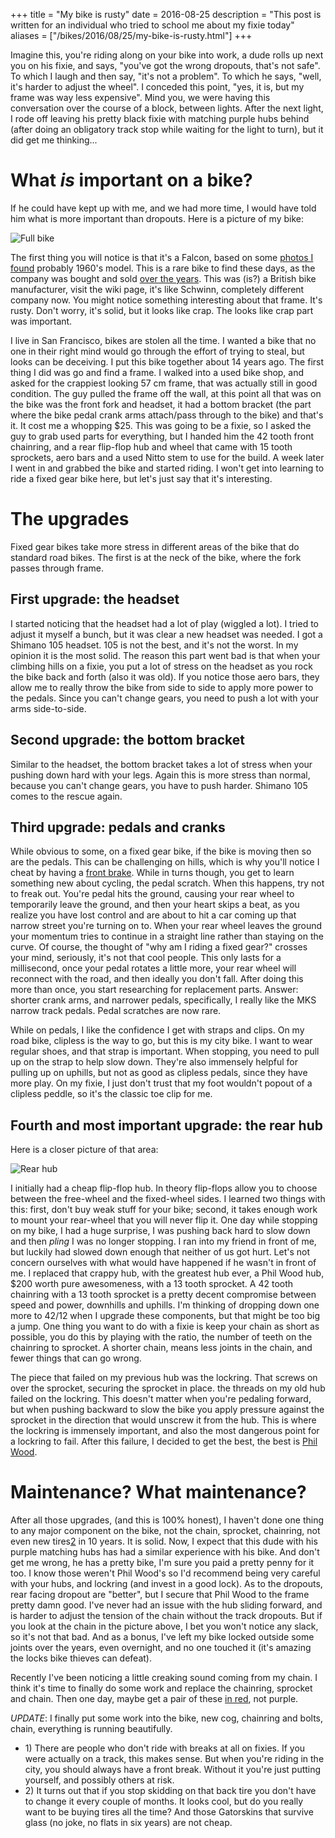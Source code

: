 +++
title = "My bike is rusty"
date = 2016-08-25
description = "This post is written for an individual who tried to school me about my fixie today"
aliases = ["/bikes/2016/08/25/my-bike-is-rusty.html"]
+++

Imagine this, you're riding along on your bike into work, a dude rolls up next you on his fixie, and says,
 "you've got the wrong dropouts, that's not safe". To which I laugh and then say, "it's not a problem". To
 which he says, "well, it's harder to adjust the wheel". I conceded this point, "yes, it is, but my frame
 was way less expensive". Mind you, we were having this conversation over the course of a block, between
 lights. After the next light, I rode off leaving his pretty black fixie with matching purple hubs behind
 (after doing an obligatory track stop while waiting for the light to turn), but it did get me thinking...

# What *is* important on a bike?

If he could have kept up with me, and we had more time, I would have told him what is more important than dropouts.
 Here is a picture of my bike:

![Full bike](full-bike.jpg)

The first thing you will notice is that it's a Falcon, based on some
 [photos I found](http://www.classicrendezvous.com/British_isles/Falcon/Falcon_Jerry_Moos.htm)
 probably 1960's model. This is a rare bike to find these days, as the company was bought
 and sold [over the years](https://en.wikipedia.org/wiki/Falcon_Cycles). This was (is?) a British bike manufacturer, visit the wiki page, it's like Schwinn, completely different company now.
 You might notice something interesting about that frame. It's rusty. Don't worry, it's solid, but it looks like crap.
 The looks like crap part was important.

I live in San Francisco, bikes are stolen all the time. I wanted a bike that no one in their right mind would go through
 the effort of trying to steal, but looks can be deceiving. I put this bike together about 14 years ago. The
 first thing I did was go and find a frame. I walked into a used bike shop, and asked for the crappiest looking 57 cm frame,
 that was actually still in good condition. The guy pulled the frame off the wall, at this point all
 that was on the bike was the front fork and headset, it had a bottom bracket (the part where the bike pedal crank arms
 attach/pass through to the bike) and that's it. It cost me a whopping $25. This was going to be a fixie, so I asked the
 guy to grab used parts for everything, but I handed him the 42 tooth front chainring, and a rear flip-flop hub and wheel
 that came with 15 tooth sprockets, aero bars and a used Nitto stem to use for the build. A week later I went in and
 grabbed the bike and started riding. I won't get into learning to ride a fixed gear bike here, but let's just say that
 it's interesting.

# The upgrades

Fixed gear bikes take more stress in different areas of the bike that do standard road bikes. The first is at the neck
 of the bike, where the fork passes through frame.

## First upgrade: the headset

I started noticing that the headset had a lot of play (wiggled a lot). I tried to adjust it myself a bunch, but it was
 clear a new headset was needed. I got a Shimano 105 headset. 105 is not the best, and it's not the worst. In my opinion
 it is the most solid. The reason this part went bad is that when your climbing hills on a fixie, you put a lot of stress
 on the headset as you rock the bike back and forth (also it was old).  If you notice those aero bars, they allow me to
 really throw the bike from side to side to apply more power to the pedals. Since you can't change gears, you need to
 push a lot with your arms side-to-side.

## Second upgrade: the bottom bracket

Similar to the headset, the bottom bracket takes a lot of stress when your pushing down hard with your legs. Again
 this is more stress than normal, because you can't change gears, you have to push harder. Shimano 105 comes to
 the rescue again.

## Third upgrade: pedals and cranks

While obvious to some, on a fixed gear bike, if the bike is moving then so are the pedals. This can be challenging on hills,
 which is why you'll notice I cheat by having a [front brake](?#1). While in turns though, you get to
 learn something new about cycling, the pedal scratch. When this happens, try not to freak out. You're pedal hits the ground,
 causing your rear wheel to temporarily leave the ground, and then your heart skips a beat, as you realize you have lost
 control and are about to hit a car coming up that narrow street you're turning on to. When your rear wheel leaves the ground
 your momentum tries to continue in a straight line rather than staying on the curve. Of course, the thought of "why am I
 riding a fixed gear?" crosses your mind, seriously, it's not that cool people. This only lasts for a millisecond, once your
 pedal rotates a little more, your rear wheel will reconnect with the road, and then ideally you don't fall. After doing this
 more than once, you start researching for replacement parts. Answer: shorter crank arms, and narrower pedals, specifically,
 I really like the MKS narrow track pedals. Pedal scratches are now rare.

While on pedals, I like the confidence I get with straps and clips. On my road bike, clipless is the way to go, but this
 is my city bike. I want to wear regular shoes, and that strap is important. When stopping, you need to pull up on the strap
 to help slow down. They're also immensely helpful for pulling up on uphills, but not as good as clipless pedals, since
 they have more play. On my fixie, I just don't trust that my foot wouldn't popout of a clipless peddle, so it's the classic
 toe clip for me.

## Fourth and most important upgrade: the rear hub

Here is a closer picture of that area:

![Rear hub](bike-hub.jpg)

I initially had a cheap flip-flop hub. In theory flip-flops allow you to choose between the free-wheel and the fixed-wheel
 sides. I learned two things with this: first, don't buy weak stuff for your bike; second,
 it takes enough work to mount your rear-wheel that you will never flip it. One day while stopping on my bike, I had a huge
 surprise, I was pushing back hard to slow down and then *pling* I was no longer stopping. I ran into my friend in front of
 me, but luckily had slowed down enough that neither of us got hurt. Let's not concern ourselves with what would have
 happened if he wasn't in front of me. I replaced that crappy hub, with the greatest hub ever, a Phil Wood hub, $200 worth
 pure awesomeness, with a 13 tooth sprocket. A 42 tooth chainring with a 13 tooth sprocket is a pretty decent compromise
 between speed and power, downhills and uphills. I'm thinking of dropping down one more to 42/12 when I upgrade these
 components, but that might be too big a jump. One thing you want to do with a fixie is keep your chain as short as
 possible, you do this by playing with the ratio, the number of teeth on the chainring to sprocket. A shorter chain, means less
 joints in the chain, and fewer things that can go wrong.

The piece that failed on my previous hub was the lockring. That screws on over the sprocket, securing the sprocket in place.
 the threads on my old hub failed on the lockring. This doesn't matter when you're pedaling forward, but when pushing backward to
 slow the bike you apply pressure against the sprocket in the direction that would unscrew it from the hub. This is where
 the lockring is immensely important, and also the most dangerous point for a lockring to fail. After this failure, I decided
 to get the best, the best is [Phil Wood](http://www.philwood.com).

# Maintenance? What maintenance?

After all those upgrades, (and this is 100% honest), I haven't done one thing to any major component
 on the bike, not the chain, sprocket, chainring, not even new tires[2](?#2) in 10 years. It is solid. Now, I expect that this
 dude with his purple matching hubs has had a similar experience with his bike. And don't get me wrong, he has a pretty
 bike, I'm sure you paid a pretty penny for it too. I know those weren't Phil Wood's so I'd recommend being very careful with
 your hubs, and lockring (and invest in a good lock). As to the dropouts, rear facing dropout are "better", but I secure that
 Phil Wood to the frame pretty damn good. I've never had an issue with the hub sliding forward, and is harder to adjust the
 tension of the chain without the track dropouts. But if you look at the chain in the picture above, I bet you won't notice
 any slack, so it's not that bad. And as a bonus, I've left my bike locked outside some joints over the years, even overnight,
 and no one touched it (it's amazing the locks bike thieves can defeat).

Recently I've been noticing a little creaking sound coming from my chain. I think it's time to finally do some work and
 replace the chainring, sprocket and chain. Then one day, maybe get a pair of these [in red](http://phil-wood-co.myshopify.com/collections/track-hub-parts/products/rear-high-flange-double-fixed-track-hubs-classic-model),
 not purple.

*UPDATE*: I finally put some work into the bike, new cog, chainring and bolts, chain, everything is running beautifully.

- <a name="1">1</a>) There are people who don't ride with breaks at all on fixies. If you were actually on a track, this
 makes sense. But when you're riding in the city, you should always have a front break. Without it you're just putting
 yourself, and possibly others at risk.
- <a name="2">2</a>) It turns out that if you stop skidding on that back tire you don't have to change it every couple of
 months. It looks cool, but do you really want to be buying tires all the time? And those Gatorskins that survive glass
 (no joke, no flats in six years) are not cheap.
